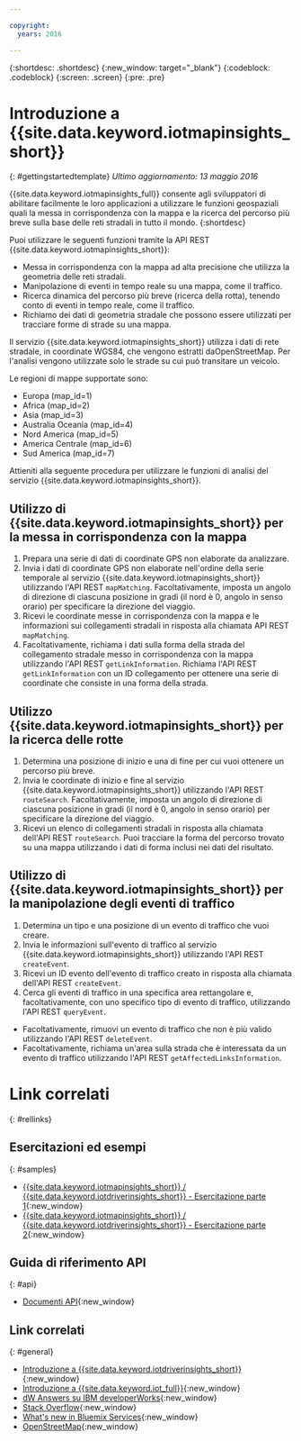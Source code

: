 ```yaml
---

copyright:
  years: 2016

---
```


{:shortdesc: .shortdesc}
{:new_window: target="_blank"}
{:codeblock: .codeblock}
{:screen: .screen}
{:pre: .pre}


# Introduzione a {{site.data.keyword.iotmapinsights_short}}
{: #gettingstartedtemplate}
*Ultimo aggiornamento: 13 maggio 2016*

{{site.data.keyword.iotmapinsights_full}} consente agli sviluppatori di abilitare facilmente le loro applicazioni a utilizzare le funzioni geospaziali quali la messa in corrispondenza con la mappa e la ricerca del percorso più breve sulla base delle reti stradali in tutto il mondo.
{:shortdesc}

Puoi utilizzare le seguenti funzioni tramite la API REST {{site.data.keyword.iotmapinsights_short}}:

- Messa in corrispondenza con la mappa ad alta precisione che utilizza la geometria delle reti stradali.
- Manipolazione di eventi in tempo reale su una mappa, come il traffico.
- Ricerca dinamica del percorso più breve (ricerca della rotta), tenendo conto di eventi in tempo reale, come il traffico.
- Richiamo dei dati di geometria stradale che possono essere utilizzati per tracciare forme di strade su una mappa.

Il servizio {{site.data.keyword.iotmapinsights_short}} utilizza i dati di rete stradale, in coordinate WGS84, che vengono estratti daOpenStreetMap. Per l'analisi vengono utilizzate solo le strade su cui può transitare un veicolo.

Le regioni di mappe supportate sono:

- Europa (map_id=1)
- Africa (map_id=2)
- Asia (map_id=3)
- Australia Oceania (map_id=4)
- Nord America (map_id=5)
- America Centrale (map_id=6)
- Sud America (map_id=7)


Attieniti alla seguente procedura per utilizzare le funzioni di analisi del servizio {{site.data.keyword.iotmapinsights_short}}.

## Utilizzo di {{site.data.keyword.iotmapinsights_short}} per la messa in corrispondenza con la mappa

1. Prepara una serie di dati di coordinate GPS non elaborate da analizzare.
2. Invia i dati di coordinate GPS non elaborate nell'ordine della serie temporale al servizio {{site.data.keyword.iotmapinsights_short}} utilizzando
l'API REST `mapMatching`. Facoltativamente, imposta un angolo di direzione di ciascuna posizione in gradi (il nord è 0, angolo in senso
orario) per specificare la direzione del viaggio.
3. Ricevi le coordinate messe in corrispondenza con la mappa e le informazioni sui collegamenti stradali in risposta alla chiamata API REST `mapMatching`.
4. Facoltativamente, richiama i dati sulla forma della strada del collegamento stradale messo in corrispondenza con la mappa utilizzando l'API REST `getLinkInformation`. Richiama l'API REST `getLinkInformation` con un ID collegamento per ottenere una serie di coordinate che consiste in una forma della strada.

## Utilizzo {{site.data.keyword.iotmapinsights_short}} per la ricerca delle rotte

1. Determina una posizione di inizio e una di fine per cui vuoi ottenere un percorso più breve.
2. Invia le coordinate di inizio e fine al servizio {{site.data.keyword.iotmapinsights_short}} utilizzando
l'API REST `routeSearch`. Facoltativamente, imposta un angolo di direzione di ciascuna posizione in gradi (il nord è 0, angolo in senso
orario) per specificare la direzione del viaggio.
3. Ricevi un elenco di collegamenti stradali in risposta alla chiamata dell'API REST `routeSearch`. Puoi tracciare la forma del percorso trovato su una mappa utilizzando i dati di forma inclusi nei dati del risultato.

## Utilizzo di {{site.data.keyword.iotmapinsights_short}} per la manipolazione degli eventi di traffico

1. Determina un tipo e una posizione di un evento di traffico che vuoi creare.
2. Invia le informazioni sull'evento di traffico al servizio {{site.data.keyword.iotmapinsights_short}} utilizzando l'API REST `createEvent`.
3. Ricevi un ID evento dell'evento di traffico creato in risposta alla chiamata dell'API REST `createEvent`.
4. Cerca gli eventi di traffico in una specifica area rettangolare e, facoltativamente, con uno specifico tipo di evento di traffico, utilizzando
l'API REST `queryEvent`.

- Facoltativamente, rimuovi un evento di traffico che non è più valido utilizzando l'API REST `deleteEvent`.
- Facoltativamente, richiama un'area sulla strada che è interessata da un evento di traffico utilizzando l'API REST `getAffectedLinksInformation`.


# Link correlati
{: #rellinks}
## Esercitazioni ed esempi
{: #samples}
* [{{site.data.keyword.iotmapinsights_short}} / {{site.data.keyword.iotdriverinsights_short}} - Esercitazione parte 1](https://github.com/IBM-Bluemix/car-data-management){:new_window}
* [{{site.data.keyword.iotmapinsights_short}} / {{site.data.keyword.iotdriverinsights_short}} - Esercitazione parte 2](https://github.com/IBM-Bluemix/map-driver-insights){:new_window}

## Guida di riferimento API
{: #api}

* [Documenti API](http://ibm.biz/IoTContextMapping_APIdoc){:new_window}

## Link correlati
{: #general}
* [Introduzione a {{site.data.keyword.iotdriverinsights_short}}](../IotDriverInsights/index.html){:new_window}
* [Introduzione a {{site.data.keyword.iot_full}}](https://www.ng.bluemix.net/docs/services/IoT/index.html){:new_window}
* [dW Answers su IBM developerWorks](https://developer.ibm.com/answers/topics/iot-context-mapping){:new_window}
* [Stack Overflow](http://stackoverflow.com/questions/tagged/iot-context-mapping){:new_window}
* [What's new in Bluemix Services](http://www.ng.bluemix.net/docs/whatsnew/index.html#services_category){:new_window}
* [OpenStreetMap](http://www.openstreetmap.org/){:new_window}

